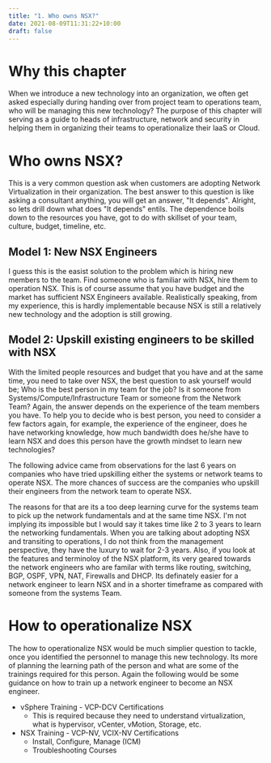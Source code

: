 ```yaml
---
title: "1. Who owns NSX?"
date: 2021-08-09T11:31:22+10:00
draft: false
---
```

# Why this chapter
When we introduce a new technology into an organization, we often get asked especially during handing over from project team to operations team, who will be managing this new technology? The purpose of this chapter will serving as a guide to heads of infrastructure, network and security in helping them in organizing their teams to operationalize their IaaS or Cloud. 

# Who owns NSX?
This is a very common question ask when customers are adopting Network Virtualization in their organization. The best answer to this question is like asking a consultant anything, you will get an answer, "It depends". Alright, so lets drill down what does "It depends" entils. The dependence boils down to the resources you have, got to do with skillset of your team, culture, budget, timeline, etc. 

## Model 1: New NSX Engineers
I guess this is the easist solution to the problem which is hiring new members to the team. Find someone who is familiar with NSX, hire them to operation NSX. This is of course assume that you have budget and the market has sufficient NSX Engineers available. Realistically speaking, from my experience, this is hardly implementable because NSX is still a relatively new technology and the adoption is still growing. 

## Model 2: Upskill existing engineers to be skilled with NSX
With the limited people resources and budget that you have and at the same time, you need to take over NSX, the best question to ask yourself would be; Who is the best person in my team for the job? Is it someone from Systems/Compute/Infrastructure Team or someone from the Network Team? Again, the answer depends on the experience of the team members you have. To help you to decide who is best person, you need to consider a few factors again, for example, the experience of the engineer, does he have networking knowledge, how much bandwidth does he/she have to learn NSX and does this person have the growth mindset to learn new technologies? 

The following advice came from observations for the last 6 years on companies who have tried upskilling either the systems or network teams to operate NSX. The more chances of success are the companies who upskill their engineers from the network team to operate NSX. 

The reasons for that are its a too deep learning curve for the systems team to pick up the network fundamentals and at the same time NSX. I'm not implying its impossible but I would say it takes time like 2 to 3 years to learn the networking fundamentals. When you are talking about adopting NSX and transiting to operations, I do not think from the management perspective, they have the luxury to wait for 2-3 years. Also, if you look at the features and terminoloy of the NSX platform, its very geared towards the network engineers who are familar with terms like routing, switching, BGP, OSPF, VPN, NAT, Firewalls and DHCP. Its definately easier for a network engineer to learn NSX and in a shorter timeframe as compared with someone from the systems Team. 

# How to operationalize NSX
The how to operationalize NSX would be much simplier question to tackle, once you identified the personnel to manage this new technology. Its more of planning the learning path of the person and what are some of the trainings required for this person. Again the following would be some guidance on how to train up a network engineer to become an NSX engineer.

- vSphere Training - VCP-DCV Certifications
  - This is required because they need to understand virtualization, what is hypervisor, vCenter, vMotion, Storage, etc.
- NSX Training - VCP-NV, VCIX-NV Certifications
  - Install, Configure, Manage (ICM)
  - Troubleshooting Courses